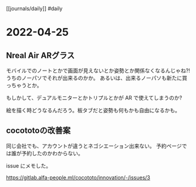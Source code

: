[[journals/daily]]  #daily 
# 2022-04-25

## Nreal Air ARグラス

モバイルでのノートとかで画面が見えないとか姿勢とか関係なくなるんじゃね?!
うちのノーパソでそれが出来るのかか。
あるいは、出来るノーパソも新たに買っちゃうとか。

もしかして、デュアルモニターとかトリプルとかが AR で使えてしまうのか?

絵を描く時どうなるんだろう。板タブだと姿勢も何もかも自由になるかも。


## cocototoの改善案
同じ会社でも、アカウントが違うとネゴシエーション出来ない。
予約ページでは誰が予約したのかわからない。

issue にメモした。

https://gitlab.alfa-people.ml/cocototo/innovation/-/issues/3

